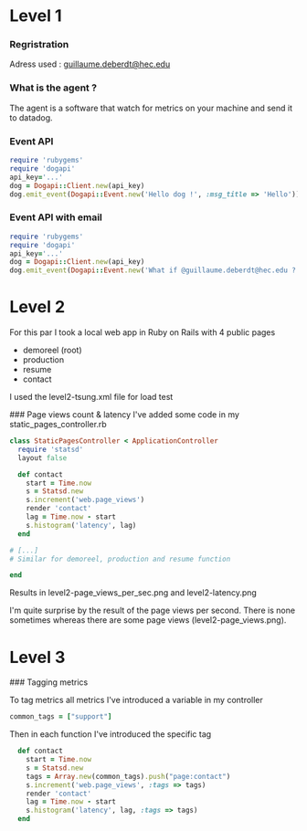 # Level 1

### Regristration
Adress used : guillaume.deberdt@hec.edu

### What is the agent ?
The agent is a software that watch for metrics on your machine and send it to datadog.

### Event API
```ruby
require 'rubygems'
require 'dogapi'
api_key='...'
dog = Dogapi::Client.new(api_key)
dog.emit_event(Dogapi::Event.new('Hello dog !', :msg_title => 'Hello'))
```

### Event API with email
```ruby
require 'rubygems'
require 'dogapi'
api_key='...'
dog = Dogapi::Client.new(api_key)
dog.emit_event(Dogapi::Event.new('What if @guillaume.deberdt@hec.edu ?', :msg_title => 'Mailing with mention'))
```

# Level 2

For this par I took a local web app in Ruby on Rails with 4 public pages
* demoreel (root)
* production
* resume
* contact

I used the level2-tsung.xml file for load test

### Page views count & latency
I've added some code in my static_pages_controller.rb

```ruby
class StaticPagesController < ApplicationController
  require 'statsd'
  layout false

  def contact
    start = Time.now
    s = Statsd.new
    s.increment('web.page_views')
    render 'contact'
    lag = Time.now - start
    s.histogram('latency', lag)
  end

# [...]
# Similar for demoreel, production and resume function

end
```
Results in level2-page_views_per_sec.png and level2-latency.png

I'm quite surprise by the result of the page views per second. There is none sometimes whereas there are some page views (level2-page_views.png).

# Level 3

### Tagging metrics

To tag metrics all metrics I've introduced a variable in my controller 
```ruby
common_tags = ["support"]
```

Then in each function I've introduced the specific tag
```ruby
  def contact
    start = Time.now
    s = Statsd.new
    tags = Array.new(common_tags).push("page:contact")
    s.increment('web.page_views', :tags => tags)
    render 'contact'
    lag = Time.now - start
    s.histogram('latency', lag, :tags => tags)
  end
```
